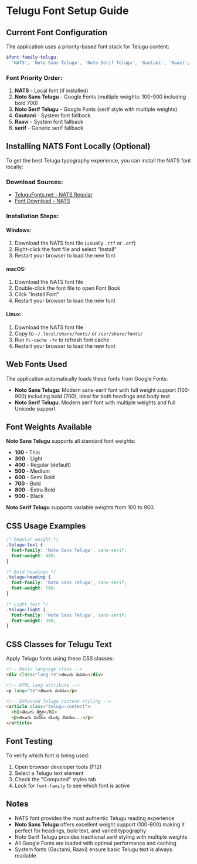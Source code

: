 # Telugu Font Setup Guide

## Current Font Configuration

The application uses a priority-based font stack for Telugu content:

```scss
$font-family-telugu:
  'NATS', 'Noto Sans Telugu', 'Noto Serif Telugu', 'Gautami', 'Raavi', sans-serif;
```

### Font Priority Order:

1. **NATS** - Local font (if installed)
2. **Noto Sans Telugu** - Google Fonts (multiple weights: 100-900 including bold 700)
3. **Noto Serif Telugu** - Google Fonts (serif style with multiple weights)
4. **Gautami** - System font fallback
5. **Raavi** - System font fallback
6. **serif** - Generic serif fallback

## Installing NATS Font Locally (Optional)

To get the best Telugu typography experience, you can install the NATS font locally:

### Download Sources:

- [TeluguFonts.net - NATS Regular](https://telugufonts.net/fonts/nats-regular)
- [Font.Download - NATS](https://font.download/font/nats)

### Installation Steps:

#### Windows:

1. Download the NATS font file (usually `.ttf` or `.otf`)
2. Right-click the font file and select "Install"
3. Restart your browser to load the new font

#### macOS:

1. Download the NATS font file
2. Double-click the font file to open Font Book
3. Click "Install Font"
4. Restart your browser to load the new font

#### Linux:

1. Download the NATS font file
2. Copy to `~/.local/share/fonts/` or `/usr/share/fonts/`
3. Run `fc-cache -fv` to refresh font cache
4. Restart your browser to load the new font

## Web Fonts Used

The application automatically loads these fonts from Google Fonts:

- **Noto Sans Telugu**: Modern sans-serif font with full weight support (100-900) including bold (700), ideal for both headings and body text
- **Noto Serif Telugu**: Modern serif font with multiple weights and full Unicode support

## Font Weights Available

**Noto Sans Telugu** supports all standard font weights:

- **100** - Thin
- **300** - Light
- **400** - Regular (default)
- **500** - Medium
- **600** - Semi Bold
- **700** - Bold
- **800** - Extra Bold
- **900** - Black

**Noto Serif Telugu** supports variable weights from 100 to 900.

## CSS Usage Examples

```css
/* Regular weight */
.telugu-text {
  font-family: 'Noto Sans Telugu', sans-serif;
  font-weight: 400;
}

/* Bold headings */
.telugu-heading {
  font-family: 'Noto Sans Telugu', sans-serif;
  font-weight: 700;
}

/* Light text */
.telugu-light {
  font-family: 'Noto Sans Telugu', sans-serif;
  font-weight: 300;
}
```

## CSS Classes for Telugu Text

Apply Telugu fonts using these CSS classes:

```html
<!-- Basic language class -->
<div class="lang-te">తెలుగు వచనం</div>

<!-- HTML lang attribute -->
<p lang="te">తెలుగు వచనం</p>

<!-- Enhanced Telugu content styling -->
<article class="telugu-content">
  <h1>తెలుగు శీర్షిక</h1>
  <p>తెలుగు వచనం యొక్క వివరణ...</p>
</article>
```

## Font Testing

To verify which font is being used:

1. Open browser developer tools (F12)
2. Select a Telugu text element
3. Check the "Computed" styles tab
4. Look for `font-family` to see which font is active

## Notes

- NATS font provides the most authentic Telugu reading experience
- **Noto Sans Telugu** offers excellent weight support (100-900) making it perfect for headings, bold text, and varied typography
- Noto Serif Telugu provides traditional serif styling with multiple weights
- All Google Fonts are loaded with optimal performance and caching
- System fonts (Gautami, Raavi) ensure basic Telugu text is always readable
